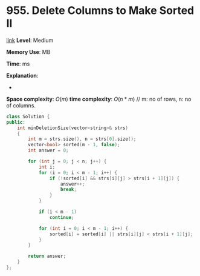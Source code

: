 # 955. Delete Columns to Make Sorted II

[link](https://leetcode.com/problems/delete-columns-to-make-sorted-ii/)
**Level**: Medium

**Memory Use**: MB

**Time**: ms

**Explanation**:

-

**Space complexity**: $O(m)$
**time complexity**: $O(n*m)$ // m: no of rows, n: no of columns.

```cpp
class Solution {
public:
    int minDeletionSize(vector<string>& strs)
    {
        int m = strs.size(), n = strs[0].size();
        vector<bool> sorted(m - 1, false);
        int answer = 0;

        for (int j = 0; j < n; j++) {
            int i;
            for (i = 0; i < m - 1; i++) {
                if (!sorted[i] && strs[i][j] > strs[i + 1][j]) {
                    answer++;
                    break;
                }
            }

            if (i < m - 1)
                continue;

            for (int i = 0; i < m - 1; i++) {
                sorted[i] = sorted[i] || strs[i][j] < strs[i + 1][j];
            }
        }

        return answer;
    }
};
```
